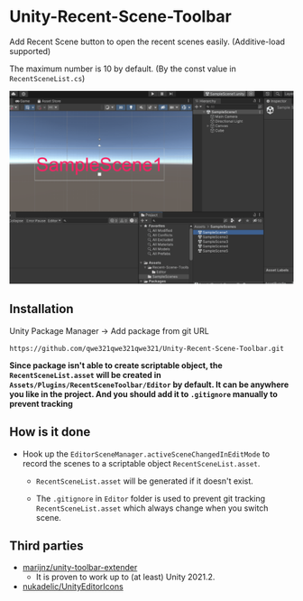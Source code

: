 # Unity-Recent-Scene-Toolbar
Add Recent Scene button to open the recent scenes easily. (Additive-load supported)

The maximum number is 10 by default. (By the const value in `RecentSceneList.cs`)

![](./img~/demo.gif)

## Installation
Unity Package Manager -> Add package from git URL
```
https://github.com/qwe321qwe321qwe321/Unity-Recent-Scene-Toolbar.git
```

**Since package isn't able to create scriptable object, the `RecentSceneList.asset` will be created in `Assets/Plugins/RecentSceneToolbar/Editor` by default. It can be anywhere you like in the project. And you should add it to `.gitignore` manually to prevent tracking**

## How is it done
* Hook up the `EditorSceneManager.activeSceneChangedInEditMode` to record the scenes to a scriptable object `RecentSceneList.asset`.

  * `RecentSceneList.asset` will be generated if it doesn't exist.

  * The `.gitignore` in `Editor` folder is used to prevent git tracking `RecentSceneList.asset` which always change when you switch scene.

## Third parties
* [marijnz/unity-toolbar-extender](https://github.com/marijnz/unity-toolbar-extender)
  * It is proven to work up to (at least) Unity 2021.2.
* [nukadelic/UnityEditorIcons](https://github.com/nukadelic/UnityEditorIcons)
